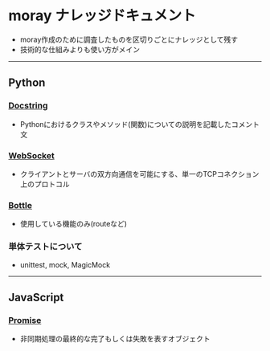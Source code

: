 # moray ナレッジドキュメント
- moray作成のために調査したものを区切りごとにナレッジとして残す
- 技術的な仕組みよりも使い方がメイン

***
## Python
### [Docstring](Python/docstring_google.md)
- Pythonにおけるクラスやメソッド(関数)についての説明を記載したコメント文

### [WebSocket](Python/websocket.md)
- クライアントとサーバの双方向通信を可能にする、単一のTCPコネクション上のプロトコル

### [Bottle](Python/bottle.md)
- 使用している機能のみ(routeなど)

### 単体テストについて
- unittest, mock, MagicMock

***
## JavaScript
### [Promise](JavaScript/promise.md)
- 非同期処理の最終的な完了もしくは失敗を表すオブジェクト
